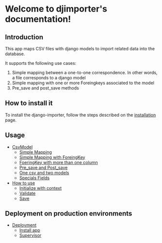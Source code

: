 # Welcome to djimporter's documentation!

## Introduction
This app maps CSV files with django models to import related data into the database.

It supports the following use cases:
  1. Simple mapping between a one-to-one correspondence.
     In other words, a file corresponds to a django model
  2. Simple mapping with one or more Foreingkeys associated to the model
  3. Pre_save and post_save methods

## How to install it
To install the django-importer, follow the steps described on the [installation](installation.md) page.

## Usage

* [CsvModel](csvmodels.md)
  - [Simple Mapping](csvmodels.md#simple-mapping)
  - [Simple Mapping with ForeingKey](csvmodels.md#simple-mapping-with-a-foreingkey)
  - [FoeringKey with more than one column](csvmodels.md#foreingkey-con-m%C3%A1s-de-una-columna)
  - [Pre_save and Post_save](csvmodels.md#pre_save-and-post_save)
  - [One csv and two models](csvmodels.md#one-csv-two-models)
  - [Specials Fields](csvmodels.md#specials-fields)
* [How to use](howto.md)
  - [Initialize with context](howto.md#initialize-with-context)
  - [Validate](howto.md#validate)
  - [Save](howto.md#save)

## Deployment on production environments

* [Deployment](deployment.md)
  - [Install app](deployment.md#install-app)
  - [Supervisor](deployment.md#supervisor)
